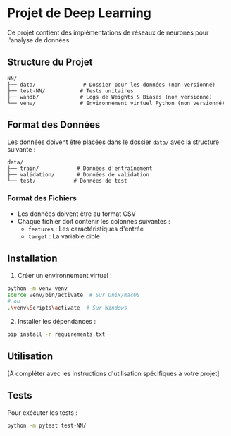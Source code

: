 # Projet de Deep Learning

Ce projet contient des implémentations de réseaux de neurones pour l'analyse de données.

## Structure du Projet

```
NN/
├── data/               # Dossier pour les données (non versionné)
├── test-NN/           # Tests unitaires
├── wandb/             # Logs de Weights & Biases (non versionné)
└── venv/              # Environnement virtuel Python (non versionné)
```

## Format des Données

Les données doivent être placées dans le dossier `data/` avec la structure suivante :

```
data/
├── train/            # Données d'entraînement
├── validation/       # Données de validation
└── test/            # Données de test
```

### Format des Fichiers
- Les données doivent être au format CSV
- Chaque fichier doit contenir les colonnes suivantes :
  - `features` : Les caractéristiques d'entrée
  - `target` : La variable cible

## Installation

1. Créer un environnement virtuel :
```bash
python -m venv venv
source venv/bin/activate  # Sur Unix/macOS
# ou
.\venv\Scripts\activate  # Sur Windows
```

2. Installer les dépendances :
```bash
pip install -r requirements.txt
```

## Utilisation

[À compléter avec les instructions d'utilisation spécifiques à votre projet]

## Tests

Pour exécuter les tests :
```bash
python -m pytest test-NN/
``` 
